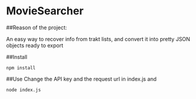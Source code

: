# MovieSearcher

##Reason of the project:

An easy way to recover info from trakt lists, and convert it into pretty JSON objects ready to export

##Install
```Shell
npm install
```

##Use
Change the API key and the request url in index.js and
```Shell
node index.js
```
 